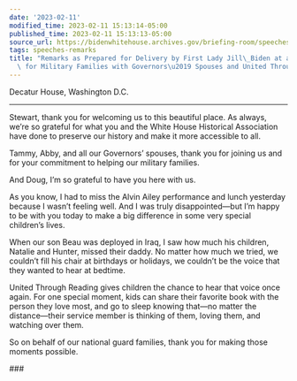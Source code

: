 ```yaml
---
date: '2023-02-11'
modified_time: 2023-02-11 15:13:14-05:00
published_time: 2023-02-11 15:13:13-05:00
source_url: https://bidenwhitehouse.archives.gov/briefing-room/speeches-remarks/2023/02/11/remarks-as-prepared-for-delivery-by-first-lady-jill-biden-at-a-service-project-for-military-families-with-governors-spouses-and-united-through-reading/
tags: speeches-remarks
title: "Remarks as Prepared for Delivery by First Lady Jill\_Biden at a Service Project\
  \ for Military Families with Governors\u2019 Spouses and United Through\_Reading"
---
```

 
Decatur House, Washington D.C.

------------------------------------------------------------------------

Stewart, thank you for welcoming us to this beautiful place. As always,
we’re so grateful for what you and the White House Historical
Association have done to preserve our history and make it more
accessible to all.

Tammy, Abby, and all our Governors’ spouses, thank you for joining us
and for your commitment to helping our military families.

And Doug, I’m so grateful to have you here with us.

As you know, I had to miss the Alvin Ailey performance and lunch
yesterday because I wasn’t feeling well. And I was truly
disappointed—but I’m happy to be with you today to make a big difference
in some very special children’s lives.

When our son Beau was deployed in Iraq, I saw how much his children,
Natalie and Hunter, missed their daddy. No matter how much we tried, we
couldn’t fill his chair at birthdays or holidays, we couldn’t be the
voice that they wanted to hear at bedtime.

United Through Reading gives children the chance to hear that voice once
again. For one special moment, kids can share their favorite book with
the person they love most, and go to sleep knowing that—no matter the
distance—their service member is thinking of them, loving them, and
watching over them.

So on behalf of our national guard families, thank you for making those
moments possible.

\###
